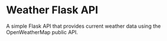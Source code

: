# Weather Flask API

A simple Flask API that provides current weather data using the OpenWeatherMap public API.


